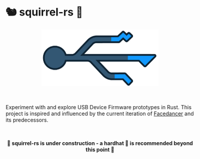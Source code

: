 # 🐿️ squirrel-rs 🦀

<p align="center">
    <img src="./facedancer_logo.png" widht="350" height="150">
</p>

<br>

Experiment with and explore USB Device Firmware prototypes in Rust. This project is inspired and influenced by the current iteration
of [Facedancer](https://github.com/greatscottgadgets/facedancer) and its predecessors.

<br>

<p align="center">
<b>🚧 squirrel-rs is under construction - a hardhat 👷 is recommended beyond this point 🚧</b>
</p>